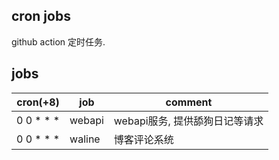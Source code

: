 ## cron jobs

github action 定时任务.

## jobs

| cron(+8) | job | comment |
|---|---|---|
| 0 0 * * * | webapi | webapi服务, 提供舔狗日记等请求 |
| 0 0 * * * | waline | 博客评论系统 |